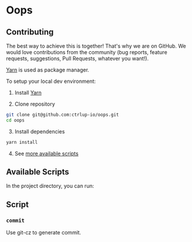 # Oops

## Contributing

The best way to achieve this is together! That's why we are on GitHub. We would love contributions from the community (bug reports, feature requests, suggestions, Pull Requests, whatever you want!).

[Yarn](https://classic.yarnpkg.com/en/docs/cli/) is used as package manager.

To setup your local dev environment:

1. Install [Yarn](https://classic.yarnpkg.com/en/docs/install)

2. Clone repository

```sh
git clone git@github.com:ctrlup-io/oops.git
cd oops
```

3. Install dependencies

```sh
yarn install
```

4. See [more available scripts](README.md#scripts)

## Available Scripts

In the project directory, you can run:
## Script

### `commit`

Use git-cz to generate commit.